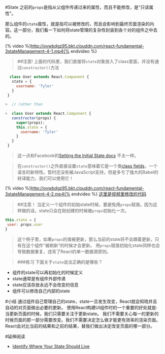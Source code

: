#State
之前的`props`是指从父组件传递过来的属性，而且不能修改，是"只读属性"。

那么组件的`state`属性，就是指可以被修改的，而且会影响到最终页面渲染的内容。这一部分，我们看一下如何将state管理的复杂性封装到各个对的组件之中去的。

{% video %}http://ovwbdgz95.bkt.clouddn.com/react-fundamental-3stateManagement-4-1.mp4{% endvideo %}

>##注意!
 上面的代码里，我们直接将`state`对象放入了class里面，并没有通过`constructor()`方法
 ```js
   class User extends React.Component {
    state = {
      username: 'Tyler'
    } 
  }
  
>  // rather than
  
>  class User extends React.Component {
    constructor(props) {
      super(props);
      this.state = {
        username: 'Tyler'
      }
    }
  }
 ```
>这一点和Facebook的[Setting the Initial State docs](https://facebook.github.io/react/docs/react-without-es6.html#setting-the-initial-state) 不太一样。

>在`constructor()`之外直接设置`state`意味着它是一个类[class fields](https://github.com/tc39/proposal-class-fields)，一个语言的新特性。暂时还没有被JavaScript支持，但是多亏了强大的Babel的转译能力，我们可以使用它！

{% video %}http://ovwbdgz95.bkt.clouddn.com/react-fundamental-3stateManagement-4-2.mp4{% endvideo %}
[这里是视频里修改的代码](https://github.com/udacity/reactnd-contacts-complete/commit/c4b43702554a8bf732eef6264c7053c370c6b201)


>##注意！
 当定义一个组件的初始state时候，要避免用`props`赋值。因为这样做的话，state只会在刚创建的时候被`props`初始化一次。
 ```js
 this.state = {
  user: props.user
}
 ```
>这个例子里，如果`props`的值被更新，那么当前的state将不会跟着更新，只有在这个组件”被刷新“的时候才会更新。 用`props`赋值初始化state同样也会导致数据重复，违背了React的单一数据源原则。

>###练习
下面关于`state`说法正确的是哪些？
- 组件的state可以再初始化的时候定义
- state通常是有组件外部传递
- state应该存放永远不会改变的信息
- 组件可以修改自己内部的state


#小结
通过组件自己管理自己的state，state一旦发生改变，React就会知晓并且自动的对页面做出必要的更新。
使用React构建UI组件时的一个重要的好处就是:当更新页面的时候，我们只需要关注于更新state。 我们不需要关心每一的更新的时候页面的那一部分需要改变。我们不需要决定怎么做才能更有效率的渲染页面。React会对比当前的结果和之前的结果，替我们做出决定改变页面的哪一部分。

#延伸阅读
- [Identify Where Your State Should Live](https://facebook.github.io/react/docs/thinking-in-react.html#step-4-identify-where-your-state-should-live)